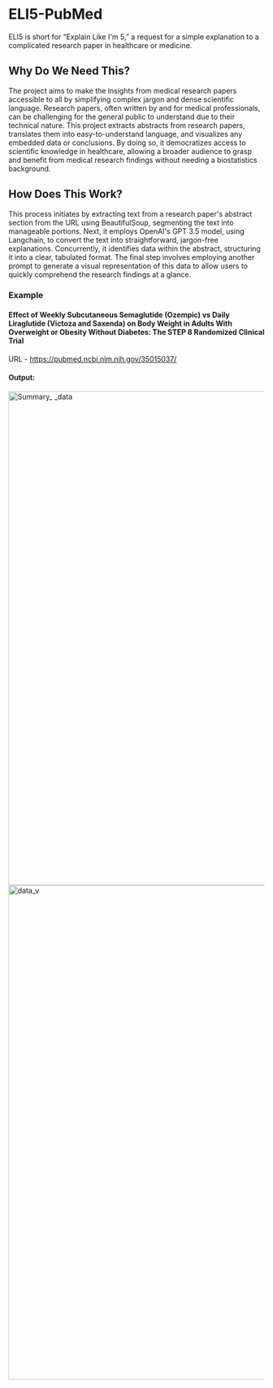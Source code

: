 # ELI5-PubMed

ELI5 is short for “Explain Like I'm 5,” a request for a simple explanation to a complicated research paper in healthcare or medicine.

## Why Do We Need This? 
The project aims to make the insights from medical research papers accessible to all by simplifying complex jargon and dense scientific language. Research papers, often written by and for medical professionals, can be challenging for the general public to understand due to their technical nature. This project extracts abstracts from research papers, translates them into easy-to-understand language, and visualizes any embedded data or conclusions. By doing so, it democratizes access to scientific knowledge in healthcare, allowing a broader audience to grasp and benefit from medical research findings without needing a biostatistics background. 

## How Does This Work?
This process initiates by extracting text from a research paper's abstract section from the URL using BeautifulSoup, segmenting the text into manageable portions. Next, it employs OpenAI's GPT 3.5 model, using Langchain, to convert the text into straightforward, jargon-free explanations. Concurrently, it identifies data within the abstract, structuring it into a clear, tabulated format. The final step involves employing another prompt to generate a visual representation of this data to allow users to quickly comprehend the research findings at a glance.


### Example 
#### Effect of Weekly Subcutaneous Semaglutide (Ozempic) vs Daily Liraglutide (Victoza and Saxenda) on Body Weight in Adults With Overweight or Obesity Without Diabetes: The STEP 8 Randomized Clinical Trial 
URL - https://pubmed.ncbi.nlm.nih.gov/35015037/

#### Output: 
<img width="970" alt="Summary_ _data" src="https://github.com/akshayysinngh/ELI5-Pubmed/assets/91548001/bb6e52ec-0f2f-4669-aaa5-caaaea3cc16d">
<img width="971" alt="data_v" src="https://github.com/akshayysinngh/ELI5-Pubmed/assets/91548001/891f4e8b-c99c-4d2f-b127-f54918aa1da2">

